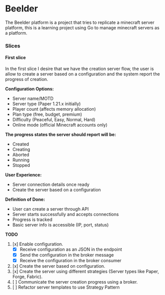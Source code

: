 # Beelder
The Beelder platform is a project that tries to replicate a minecraft server platform, this is a learning project using Go to manage minecraft servers as a platform.


### Slices
#### First slice
In the first slice I desire that we have the creation server flow, the user is allow to create a server based on a configuration and the system report the progress of
creation.

**Configuration Options:**
- Server name/MOTD
- Server type (Paper 1.21.x initially)
- Player count (affects memory allocation)
- Plan type (free, budget, premium)
- Difficulty (Peaceful, Easy, Normal, Hard)
- Online mode (official Minecraft accounts only)

**The progress states the server should report will be:**
- Created
- Creating
- Aborted
- Running
- Stopped

**User Experience:**
- Server connection details once ready
- Create the server based on a configuration

**Definition of Done:**
- User can create a server through API
- Server starts successfully and accepts connections
- Progress is tracked
- Basic server info is accessible (IP, port, status)

**TODO**
1. [x] Enable configuration.
    - [x] Receive configuration as an JSON in the endpoint
    - [x] Send the configuration in the broker message
    - [x] Receive the configuration in the broker consumer
2. [x] Create the server based on configuration.
3. [x] Create the server using different strategies (Server types like Paper, Forge, Fabric).
4. [ ] Communicate the server creation progress using a broker.
5. [ ] Refactor server templates to use Strategy Pattern